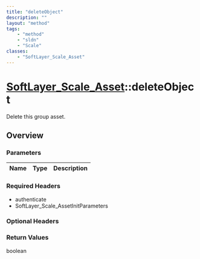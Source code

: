 ```yaml
---
title: "deleteObject"
description: ""
layout: "method"
tags:
    - "method"
    - "sldn"
    - "Scale"
classes:
    - "SoftLayer_Scale_Asset"
---
```

# [SoftLayer_Scale_Asset](/reference/services/SoftLayer_Scale_Asset)::deleteObject

Delete this group asset.


## Overview 


### Parameters 
|Name | Type | Description |
| --- | --- | --- |


### Required Headers
* authenticate
* SoftLayer_Scale_AssetInitParameters

### Optional Headers

### Return Values
boolean

